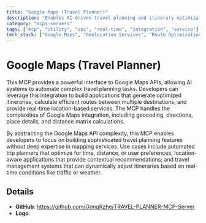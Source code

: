 ```yaml
---
title: "Google Maps (Travel Planner)"
description: "Enables AI-driven travel planning and itinerary optimization using Google Maps APIs for automated trip management."
category: "mcps-servers"
tags: ["mcp", "utility", "api", "real-time", "integration", "service"]
tech_stack: ["Google Maps", "Geolocation Services", "Route Optimization", "Travel Planning"]
---
```


# Google Maps (Travel Planner)

This MCP provides a powerful interface to Google Maps APIs, allowing AI systems to automate complex travel planning tasks. Developers can leverage this integration to build applications that generate optimized itineraries, calculate efficient routes between multiple destinations, and provide real-time location-based services. The MCP handles the complexities of Google Maps integration, including geocoding, directions, place details, and distance matrix calculations.

By abstracting the Google Maps API complexity, this MCP enables developers to focus on building sophisticated travel planning features without deep expertise in mapping services. Use cases include automated trip planners that optimize for time, distance, or user preferences; location-aware applications that provide contextual recommendations; and travel management systems that can dynamically adjust itineraries based on real-time conditions like traffic or weather.

## Details

- **GitHub**: https://github.com/GongRzhe/TRAVEL-PLANNER-MCP-Server
- **Logo**: 

